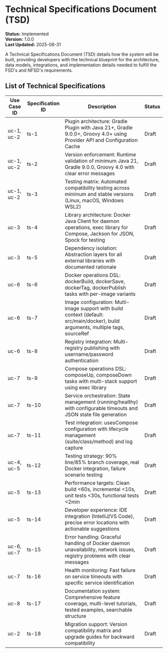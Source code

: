 # Technical Specifications Document (TSD)

**Status:** Implemented  
**Version:** 1.0.0  
**Last Updated:** 2025-08-31  

A Technical Specifications Document (TSD) details how the system will be built, providing developers with the technical 
blueprint for the architecture, data models, integrations, and implementation details needed to fulfill the FSD's and 
NFSD's requirements.

## List of Technical Specifications

| Use Case ID | Specification ID | Description                                                                                                                       | Status |
|-------------|------------------|-----------------------------------------------------------------------------------------------------------------------------------|--------|
| uc-1, uc-2  | ts-1             | Plugin architecture: Gradle Plugin with Java 21+, Gradle 9.0.0+, Groovy 4.0+ using Provider API and Configuration Cache           | Draft  |
| uc-1, uc-2  | ts-2             | Version enforcement: Runtime validation of minimum Java 21, Gradle 9.0.0, Groovy 4.0 with clear error messages                    | Draft  |
| uc-1, uc-2  | ts-3             | Testing matrix: Automated compatibility testing across minimum and stable versions (Linux, macOS, Windows WSL2)                   | Draft  |
| uc-3        | ts-4             | Library architecture: Docker Java Client for daemon operations, exec library for Compose, Jackson for JSON, Spock for testing     | Draft  |
| uc-3        | ts-5             | Dependency isolation: Abstraction layers for all external libraries with documented rationale                                     | Draft  |
| uc-6        | ts-6             | Docker operations DSL: dockerBuild, dockerSave, dockerTag, dockerPublish tasks with per-image variants                            | Draft  |
| uc-6        | ts-7             | Image configuration: Multi-image support with build context (default: src/main/docker), build arguments, multiple tags, sourceRef | Draft  |
| uc-6        | ts-8             | Registry integration: Multi-registry publishing with username/password authentication                                             | Draft  |
| uc-7        | ts-9             | Compose operations DSL: composeUp, composeDown tasks with multi-stack support using exec library                                  | Draft  |
| uc-7        | ts-10            | Service orchestration: State management (running/healthy) with configurable timeouts and JSON state file generation               | Draft  |
| uc-7        | ts-11            | Test integration: usesCompose configuration with lifecycle management (suite/class/method) and log capture                        | Draft  |
| uc-4, uc-5  | ts-12            | Testing strategy: 90% line/85% branch coverage, real Docker integration, failure scenario testing                                 | Draft  |
| uc-5        | ts-13            | Performance targets: Clean build <60s, incremental <10s, unit tests <30s, functional tests <2min                                  | Draft  |
| uc-5        | ts-14            | Developer experience: IDE integration (IntelliJ/VS Code), precise error locations with actionable suggestions                     | Draft  |
| uc-6, uc-7  | ts-15            | Error handling: Graceful handling of Docker daemon unavailability, network issues, registry problems with clear messages          | Draft  |
| uc-7        | ts-16            | Health monitoring: Fast failure on service timeouts with specific service identification                                          | Draft  |
| uc-8        | ts-17            | Documentation system: Comprehensive feature coverage, multi-level tutorials, tested examples, searchable structure                | Draft  |
| uc-2        | ts-18            | Migration support: Version compatibility matrix and upgrade guides for backward compatibility                                     | Draft  |

